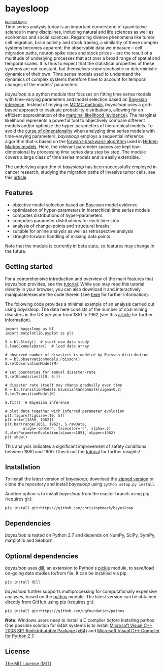 # bayesloop
<sup>[project page](http://christophmark.github.io/bayesloop/)</sup><br>
Time series analysis today is an important cornerstone of quantitative science in many disciplines, including natural and life sciences as well as economics and social sciences. Regarding diverse phenomena like tumor cell migration, brain activity and stock trading, a similarity of these complex systems becomes apparent: the observable data we measure – cell migration paths, neuron spike rates and stock prices – are the result of a multitude of underlying processes that act over a broad range of spatial and temporal scales. It is thus to expect that the statistical properties of these systems are not constant, but themselves show stochastic or deterministic dynamics of their own. Time series models used to understand the dynamics of complex systems therefore have to account for temporal changes of the models' parameters.

*bayesloop* is a python module that focuses on fitting time series models with time-varying parameters and model selection based on [Bayesian inference](https://cocosci.berkeley.edu/tom/papers/tutorial.pdf). Instead of relying on [MCMC methods](http://www.cs.ubc.ca/~arnaud/andrieu_defreitas_doucet_jordan_intromontecarlomachinelearning.pdf), *bayesloop* uses a grid-based approach to evaluate probability distributions, allowing for an efficient approximation of the [marginal likelihood (evidence)](http://alumni.media.mit.edu/~tpminka/statlearn/demo/). The marginal likelihood represents a powerful tool to objectively compare different models and/or optimize the hyper-parameters of hierarchical models. To avoid the [curse of dimensionality](https://en.wikipedia.org/wiki/Curse_of_dimensionality) when analyzing time series models with time-varying parameters, *bayesloop* employs a sequential inference algorithm that is based on the [forward-backward-algorithm](https://en.wikipedia.org/wiki/Forward%E2%80%93backward_algorithm) used in [Hidden Markov models](http://www.cs.sjsu.edu/~stamp/RUA/HMM.pdf). Here, the relevant parameter spaces are kept low-dimensional by processing time series data step by step. The module covers a large class of time series models and is easily extensible.

The underlying algorithm of *bayesloop* has been successfully employed in cancer research, studying the migration paths of invasive tumor cells, see this [article](http://www.nature.com/articles/ncomms8516).

## Features
* objective model selection based on Bayesian model evidence
* optimization of hyper-parameters in hierarchical time series models
* computes distributions of hyper-parameters
* computes parameter distributions for each time step
* analysis of change-points and structural breaks
* suitable for online analysis as well as retrospective analysis
* straight-forward handling of missing data points

Note that the module is currently in beta state, so features may change in the future.

## Getting started
For a comprehensive introduction and overview of the main features that *bayesloop* provides, see the [tutorial](http://nbviewer.ipython.org/github/christophmark/bayesloop/blob/master/docs/bayesloop_tutorial.ipynb). While you may read this tutorial directly in your browser, you can also download it and interactively manipulate/execute the code therein (see [here](https://ipython.org/ipython-doc/3/notebook/notebook.html#starting-the-notebook-server) for further information).

The following code provides a minimal example of an analysis carried out using *bayesloop*. The data here consists of the number of coal mining disasters in the UK per year from 1851 to 1962 (see this [article](http://www.dima.unige.it/~riccomag/Teaching/ProcessiStocastici/coal-mining-disaster-original%20paper.pdf) for further information).
```
import bayesloop as bl
import matplotlib.pyplot as plt

S = bl.Study()  # start new data study
S.loadExampleData()  # load data array

# observed number of disasters is modeled by Poisson distribution
M = bl.observationModels.Poisson()
S.setObservationModel(M)

# set boundaries for annual disaster-rate
S.setBoundaries([[0, 6]])

# disaster rate itself may change gradually over time
K = bl.transitionModels.GaussianRandomWalk(sigma=0.2)
S.setTransitionModel(K)

S.fit()  # Bayesian inference

# plot data together with inferred parameter evolution
plt.figure(figsize=(10, 5))
plt.xlim([1850, 1962])
plt.bar(range(1851, 1962), S.rawData,
        align='center', facecolor='r', alpha=.5)
S.plotParameterEvolution(xLower=1851, xUpper=1962)
plt.show()
```
This analysis indicates a significant improvement of safety conditions between 1880 and 1900. Check out the [tutorial](http://nbviewer.ipython.org/github/christophmark/bayesloop/blob/master/docs/bayesloop_tutorial.ipynb) for further insights!

## Installation
To install the latest version of *bayesloop*, download the [zipped version](https://github.com/christophmark/bayesloop/zipball/master) or clone the repository and install *bayesloop* using `python setup.py install`.

Another option is to install *bayesloop* from the master branch using pip (requires git):
```
pip install git+https://github.com/christophmark/bayesloop
```

## Dependencies
*bayesloop* is tested on Python 2.7 and depends on NumPy, SciPy, SymPy, matplotlib and Seaborn.

## Optional dependencies
*bayesloop* uses [dill](https://pypi.python.org/pypi/dill), an extension to Python's [pickle](https://docs.python.org/2/library/pickle.html) module, to save/load on-going data studies to/from file. It can be installed via pip:
```
pip install dill
```

*bayesloop* further supports multiprocessing for computationally expensive analyses, based on the [pathos](https://github.com/uqfoundation/pathos) module. The latest version can be obtained directly from GitHub using pip (requires git):
```
pip install git+https://github.com/uqfoundation/pathos
```
**Note**: Windows users need to install a C compiler *before* installing pathos. One possible solution for 64bit systems is to install [Microsoft Visual C++ 2008 SP1 Redistributable Package (x64)](http://www.microsoft.com/en-us/download/confirmation.aspx?id=2092) and [Microsoft Visual C++ Compiler for Python 2.7](http://www.microsoft.com/en-us/download/details.aspx?id=44266).

## License
[The MIT License (MIT)](https://github.com/christophmark/bayesloop/blob/master/LICENSE)
